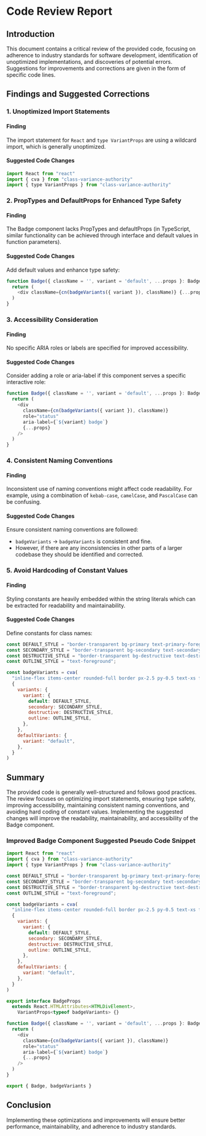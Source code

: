 # Code Review Report

## Introduction
This document contains a critical review of the provided code, focusing on adherence to industry standards for software development, identification of unoptimized implementations, and discoveries of potential errors. Suggestions for improvements and corrections are given in the form of specific code lines.

## Findings and Suggested Corrections

### 1. Unoptimized Import Statements
#### Finding
The import statement for `React` and `type VariantProps` are using a wildcard import, which is generally unoptimized.

#### Suggested Code Changes
```javascript
import React from "react"
import { cva } from "class-variance-authority"
import { type VariantProps } from "class-variance-authority"
```

### 2. PropTypes and DefaultProps for Enhanced Type Safety
#### Finding
The Badge component lacks PropTypes and defaultProps (in TypeScript, similar functionality can be achieved through interface and default values in function parameters).

#### Suggested Code Changes
Add default values and enhance type safety:
```javascript
function Badge({ className = '', variant = 'default', ...props }: BadgeProps) {
  return (
    <div className={cn(badgeVariants({ variant }), className)} {...props} />
  )
}
```

### 3. Accessibility Consideration
#### Finding
No specific ARIA roles or labels are specified for improved accessibility.

#### Suggested Code Changes
Consider adding a role or aria-label if this component serves a specific interactive role:
```javascript
function Badge({ className = '', variant = 'default', ...props }: BadgeProps) {
  return (
    <div 
      className={cn(badgeVariants({ variant }), className)}
      role="status" 
      aria-label={`${variant} badge`}
      {...props} 
    />
  )
}
```

### 4. Consistent Naming Conventions
#### Finding
Inconsistent use of naming conventions might affect code readability. For example, using a combination of `kebab-case`, `camelCase`, and `PascalCase` can be confusing.

#### Suggested Code Changes
Ensure consistent naming conventions are followed:
- `badgeVariants` -> `badgeVariants` is consistent and fine.
- However, if there are any inconsistencies in other parts of a larger codebase they should be identified and corrected.

### 5. Avoid Hardcoding of Constant Values
#### Finding
Styling constants are heavily embedded within the string literals which can be extracted for readability and maintainability.

#### Suggested Code Changes
Define constants for class names:
```javascript
const DEFAULT_STYLE = "border-transparent bg-primary text-primary-foreground hover:bg-primary/80";
const SECONDARY_STYLE = "border-transparent bg-secondary text-secondary-foreground hover:bg-secondary/80";
const DESTRUCTIVE_STYLE = "border-transparent bg-destructive text-destructive-foreground hover:bg-destructive/80";
const OUTLINE_STYLE = "text-foreground";

const badgeVariants = cva(
  "inline-flex items-center rounded-full border px-2.5 py-0.5 text-xs font-semibold transition-colors focus:outline-none focus:ring-2 focus:ring-ring focus:ring-offset-2",
  {
    variants: {
      variant: {
        default: DEFAULT_STYLE,
        secondary: SECONDARY_STYLE,
        destructive: DESTRUCTIVE_STYLE,
        outline: OUTLINE_STYLE,
      },
    },
    defaultVariants: {
      variant: "default",
    },
  }
)
```

## Summary
The provided code is generally well-structured and follows good practices. The review focuses on optimizing import statements, ensuring type safety, improving accessibility, maintaining consistent naming conventions, and avoiding hard coding of constant values. Implementing the suggested changes will improve the readability, maintainability, and accessibility of the Badge component.

### Improved Badge Component Suggested Pseudo Code Snippet
```javascript
import React from "react"
import { cva } from "class-variance-authority"
import { type VariantProps } from "class-variance-authority"

const DEFAULT_STYLE = "border-transparent bg-primary text-primary-foreground hover:bg-primary/80";
const SECONDARY_STYLE = "border-transparent bg-secondary text-secondary-foreground hover:bg-secondary/80";
const DESTRUCTIVE_STYLE = "border-transparent bg-destructive text-destructive-foreground hover:bg-destructive/80";
const OUTLINE_STYLE = "text-foreground";

const badgeVariants = cva(
  "inline-flex items-center rounded-full border px-2.5 py-0.5 text-xs font-semibold transition-colors focus:outline-none focus:ring-2 focus:ring-ring focus:ring-offset-2",
  {
    variants: {
      variant: {
        default: DEFAULT_STYLE,
        secondary: SECONDARY_STYLE,
        destructive: DESTRUCTIVE_STYLE,
        outline: OUTLINE_STYLE,
      },
    },
    defaultVariants: {
      variant: "default",
    },
  }
)

export interface BadgeProps
  extends React.HTMLAttributes<HTMLDivElement>,
    VariantProps<typeof badgeVariants> {}

function Badge({ className = '', variant = 'default', ...props }: BadgeProps) {
  return (
    <div 
      className={cn(badgeVariants({ variant }), className)}
      role="status" 
      aria-label={`${variant} badge`}
      {...props} 
    />
  )
}

export { Badge, badgeVariants }
```

## Conclusion
Implementing these optimizations and improvements will ensure better performance, maintainability, and adherence to industry standards.
